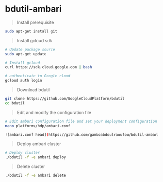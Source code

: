 # bdutil-ambari

> Install prerequisite

```sh
sudo apt-get install git
```

> Install gcloud sdk

```sh
# Update package source
sudo apt-get update

# Install gcloud
curl https://sdk.cloud.google.com | bash

# authenticate to Google cloud
gcloud auth login                   

```

> Download bdutil

```sh
git clone https://github.com/GoogleCloudPlatform/bdutil 
cd bdutil
```

> Edit and modify the configuration file

```sh
# Edit ambari configuration file and set your deployment configuration
nano platforms/hdp/ambari.conf

![ambari.conf head](https://github.com/gamboabdoulraoufou/bdutil-ambari/blob/master/Screen Shot 2016-09-05 at 10.51.39 AM.png)
```

> Deploy ambari cluster

```sh
# Deploy cluster
./bdutil -f -e ambari deploy

```

> Delete cluster

```sh
./bdutil -f -e ambari delete
```
